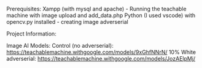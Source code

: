 Prerequisites:
Xampp (with mysql and apache) - Running the teachable machine with image upload and add_data.php
Python (I used vscode) with opencv.py installed - creating image adverserial

Project Information:

Image AI Models:
Control (no adverserial): https://teachablemachine.withgoogle.com/models/9xGhfNNrN/
10% White adverserial: https://teachablemachine.withgoogle.com/models/JozAElpMj/
